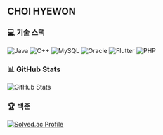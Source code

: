## CHOI HYEWON

### 💻 기술 스택

<p align="left">
  <!-- Java -->
  <img src="https://img.shields.io/badge/Java-007396?style=for-the-badge&logo=java&logoColor=white" alt="Java"/>
  <!-- C++ -->
  <img src="https://img.shields.io/badge/C%2B%2B-00599C?style=for-the-badge&logo=c%2B%2B&logoColor=white" alt="C++"/>
  <!-- MySQL -->
  <img src="https://img.shields.io/badge/MySQL-4479A1?style=for-the-badge&logo=mysql&logoColor=white" alt="MySQL"/>
  <!-- Oracle -->
  <img src="https://img.shields.io/badge/Oracle-F80000?style=for-the-badge&logo=oracle&logoColor=white" alt="Oracle"/>
  <!-- Flutter -->
  <img src="https://img.shields.io/badge/Flutter-02569B?style=for-the-badge&logo=flutter&logoColor=white" alt="Flutter"/>
  <!-- PHP -->
  <img src="https://img.shields.io/badge/PHP-777BB4?style=for-the-badge&logo=php&logoColor=white" alt="PHP"/>
</p>




### 📊 GitHub Stats
![GitHub Stats](https://github-readme-stats.vercel.app/api?username=choihyewon&show_icons=true&theme=radical)


### 🏆 백준
[![Solved.ac Profile](http://mazassumnida.wtf/api/v2/generate_badge?boj=dongsim00)](https://solved.ac/dongsim00/)
